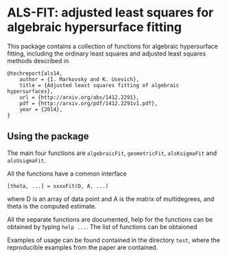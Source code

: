ALS-FIT: adjusted least squares for algebraic hypersurface fitting
==============================================================================
This package contains a collection of functions for algebraic hypersurface fitting,
including the ordinary least squares and adjusted least squares methods described in

    @techreport{als14,
        author = {I. Markovsky and K. Usevich},
        title = {Adjusted least squares fitting of algebraic hypersurfaces},
        url = {http://arxiv.org/abs/1412.2291},
        pdf = {http://arxiv.org/pdf/1412.2291v1.pdf},
        year = {2014},
    }

Using the package
-----------------

The main four functions are `algebraicFit`, `geometricFit`, `alsKsigmaFit` and `alsUsigmaFit`.

All the functions have a common interface
    
    [theta, ...] = xxxxFit(D, A, ...)

where D is an array of data point and A is the matrix of multidegrees,
and theta is the computed estimate.

All the separate functions are documented, 
help for the functions can be obtained by typing `help ...`.
The list of functions can be obtaioned

Examples of usage can be found contained in the directory `test`,
where the reproducible examples from the paper are contained.
